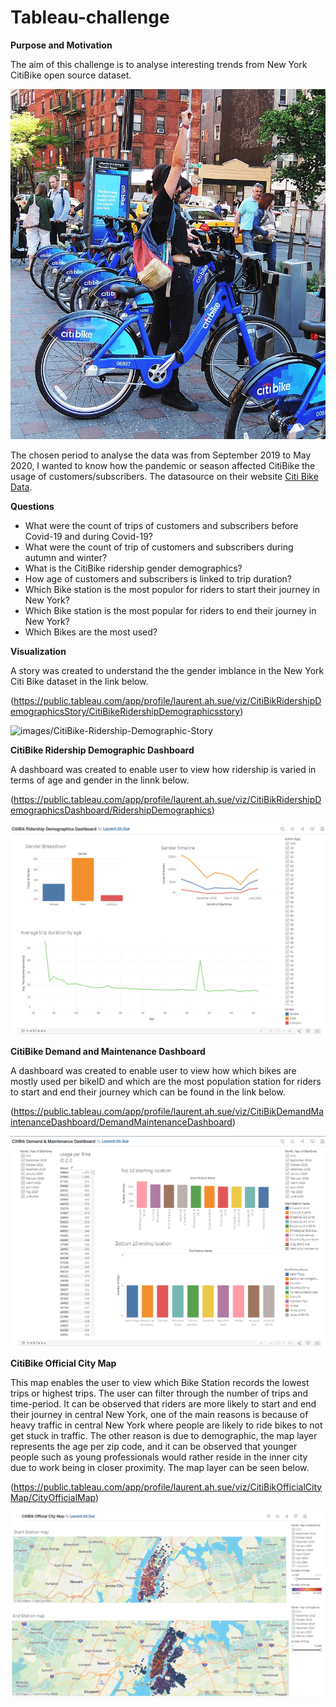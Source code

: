 # Tableau-challenge

**Purpose and Motivation**

The aim of this challenge is to analyse interesting trends from New York CitiBike open source dataset.

![Citi-Bikes](images/citi-bike-station-bikes.jpg)

The chosen period to analyse the data was from September 2019 to May 2020, I wanted to know how the pandemic or season affected CitiBike the usage of customers/subscribers. The datasource on their website [Citi Bike Data](https://wwww.citibikenyc.com/system-data).

**Questions**

* What were the count of trips of customers and subscribers before Covid-19 and during Covid-19?
* What were the count of trip of customers and subscribers during autumn and winter?
* What is the CitiBike ridership gender demographics?
* How age of customers and subscribers is linked to trip duration?
* Which Bike station is the most populor for riders to start their journey in New York?
* Which Bike station is the most popular for riders to end their journey in New York?
* Which Bikes are the most used?

**Visualization**

A story was created to understand the the gender imblance in the New York Citi Bike dataset in the link below.

(https://public.tableau.com/app/profile/laurent.ah.sue/viz/CitiBikRidershipDemographicsStory/CitiBikeRidershipDemographicsstory)

![images/CitiBike-Ridership-Demographic-Story](CitiBike-Ridership-Demographic-Story.PNG)

**CitiBike Ridership Demographic Dashboard**

A dashboard was created to enable user to view how ridership is varied in terms of age and gender in the linnk below.

(https://public.tableau.com/app/profile/laurent.ah.sue/viz/CitiBikRidershipDemographicsDashboard/RidershipDemographics)

![images/CitiBike-Ridership-Demographic-Dashboard](images/CitiBike-Ridership-Demographic-Dashboard.PNG)


**CitiBike Demand and Maintenance Dashboard**

A dashboard was created to enable user to view how which bikes are mostly used per bikeID and which are the most population station for riders to start and end their journey which can be found in the link below.

(https://public.tableau.com/app/profile/laurent.ah.sue/viz/CitiBikDemandMaintenanceDashboard/DemandMaintenanceDashboard)

![images/CitiBike-Demand-and-Maintenance-Dashboard.PNG](images/CitiBike-Demand-and-Maintenance-Dashboard.PNG)


**CitiBike Official City Map**

This map enables the user to view which Bike Station records the lowest trips or highest trips. The user can filter through the number of trips and time-period. It can be observed that riders are more likely to start and end their journey in central New York, one of the main reasons is because of heavy traffic in central New York where people are likely to ride bikes to not get stuck in traffic. The other reason is due to demographic, the map layer represents the age per zip code, and it can be observed that younger people such as young professionals would rather reside in the inner city due to work being in closer proximity.  The map layer can be seen below.

(https://public.tableau.com/app/profile/laurent.ah.sue/viz/CitiBikOfficialCityMap/CityOfficialMap)

![images/CitiBike-Official-City-Map.PNG](images/CitiBike-Official-City-Map.PNG)



